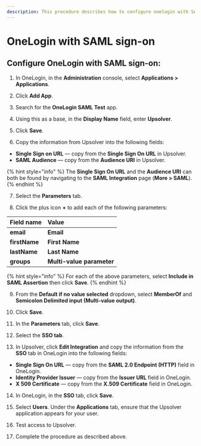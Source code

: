 ```yaml
---
description: This procedure describes how to configure onelogin with SAML sign-on.
---
```


# OneLogin with SAML sign-on

## Configure OneLogin with SAML sign-on:

1. In OneLogin, in the **Administration** console, select **Applications &gt; Applications**.

2. Click **Add App**.

3. Search for the **OneLogin SAML Test** app.

4. Using this as a base, in the **Display Name** field, enter **Upsolver**.

5. Click **Save**.

6. Copy the information from Upsolver into the following fields:

* **Single Sign on URL** — copy from the **Single Sign On URL** in Upsolver.
* **SAML Audience** — copy from the **Audience URI** in Upsolver.

{% hint style="info" %}
The **Single Sign On URL** and the **Audience URI** can both be found by navigating to the **SAML Integration** page \(**More &gt; SAML**\).
{% endhint %}

7. Select the **Parameters** tab.

8. Click the plus icon **+** to add each of the following parameters:

| Field name | Value |
| :--- | :--- |
| **email** | **Email** |
| **firstName** | **First Name** |
| **lastName** | **Last Name** |
| **groups** | **Multi-value parameter** |

{% hint style="info" %}
For each of the above parameters, select **Include in SAML Assertion** then click **Save**.
{% endhint %}

9. From the **Default if no value selected** dropdown, select **MemberOf** and **Semicolon Delimited input \(Multi-value output\)**.

10. Click **Save**.

11. In the **Parameters** tab, click **Save**.

12. Select the **SSO tab**.

13. In Upsolver, click **Edit Integration** and copy the information from the **SSO** tab in OneLogin into the following fields:

* **Single Sign On URL** — copy from the **SAML 2.0 Endpoint \(HTTP\)** field in OneLogin.
* **Identity Provider Issuer** — copy from the **Issuer URL** field in OneLogin.
* **X 509 Certificate** — copy from the **X.509 Certificate** field in OneLogin.

14. In OneLogin, in the **SSO** tab, click **Save**.

15. Select **Users**. Under the **Applications** tab, ensure that the Upsolver application appears for your user.

16. Test access to Upsolver.

17. Complete the procedure as described above.

